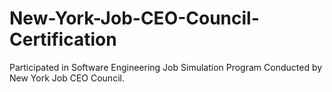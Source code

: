 # New-York-Job-CEO-Council-Certification
Participated in Software Engineering Job Simulation Program Conducted by New York Job CEO Council.
